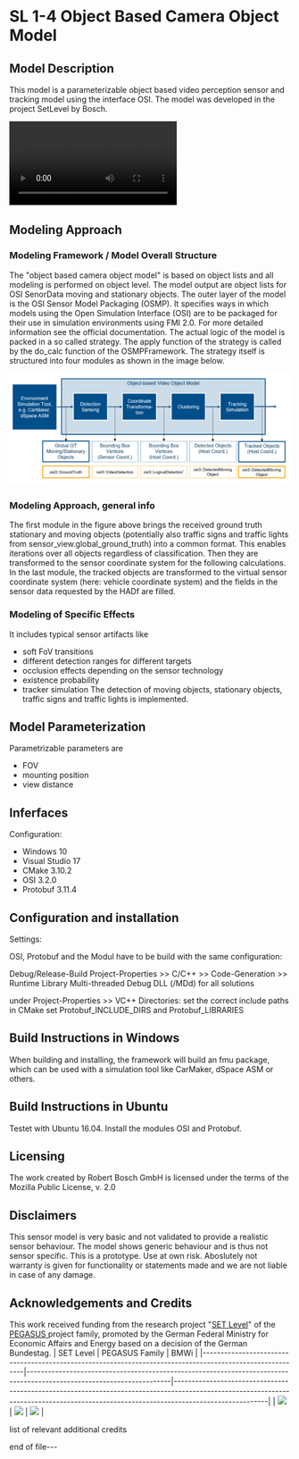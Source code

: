 # SL 1-4 Object Based Camera Object Model 
## Model Description
This model is a parameterizable object based video perception sensor and tracking model using the interface OSI. The model was developed in the project SetLevel by Bosch. 


![](https://github.com/PerpetuumProgress/OVAL-Assets/raw/main/datasets/Object-based-camera-object-model/movie8.mp4)

## Modeling Approach
### Modeling Framework / Model Overall Structure

The "object based camera object model" is based on object lists and all modeling is performed on object level.
The model output are object lists for OSI SenorData moving and stationary objects.
The outer layer of the model is the OSI Sensor Model Packaging (OSMP).
It specifies ways in which models  using the Open Simulation Interface (OSI) are to be packaged for their use in simulation environments using FMI 2.0.
For more detailed information see the official documentation.
The actual logic of the model is packed in a so called strategy.
The apply function of the strategy is called by the do_calc function of the OSMPFramework.
The strategy itself is structured into four modules as shown in the image below.

<img src="2020-11-25_08h21_52.png" width="800" />

### Modeling Approach, general info
The first module in the figure above brings the received ground truth stationary and moving objects (potentially also traffic signs and traffic lights from sensor_view.global_ground_truth) into a common format.
This enables iterations over all objects regardless of classification.
Then they are transformed to the sensor coordinate system for the following calculations.
In the last module, the tracked objects are transformed to the virtual sensor coordinate system (here: vehicle coordinate system) and the fields in the sensor data requested by the HADf are filled.

### Modeling of Specific Effects
It includes typical sensor artifacts like 
- soft FoV transitions
- different detection ranges for different targets
- occlusion effects depending on the sensor technology
- existence probability 
- tracker simulation 
The detection of moving objects, stationary objects, traffic signs and traffic lights is implemented. 

## Model Parameterization
Parametrizable parameters are 
- FOV
- mounting position 
- view distance 

## Inferfaces
Configuration:
- Windows 10
- Visual Studio 17
- CMake 3.10.2
- OSI 3.2.0
- Protobuf 3.11.4

## Configuration and installation
Settings:

OSI, Protobuf and the Modul have to be build with the same configuration:

Debug/Release-Build
Project-Properties >> C/C++ >> Code-Generation >> Runtime Library
Multi-threaded Debug DLL (/MDd) for all solutions


under Project-Properties >> VC++ Directories: set the correct include paths
in CMake set Protobuf_INCLUDE_DIRS and Protobuf_LIBRARIES



## Build Instructions in Windows 
When building and installing, the framework will build an fmu package, which can be used with a simulation tool like CarMaker, dSpace ASM or others.

## Build Instructions in Ubuntu 
Testet with Ubuntu 16.04. Install the modules OSI and Protobuf. 

## Licensing
The work created by Robert Bosch GmbH is licensed under the terms of the Mozilla Public License, v. 2.0


## Disclaimers
This sensor model is very basic and not validated to provide a realistic sensor behaviour. The model shows generic behaviour and is thus not sensor specific. This is a prototype. Use at own risk. Aboslutely not warranty is given for functionality or statements made and we are not liable in case of any damage.

## Acknowledgements and Credits
This work received funding from the research project 
"[SET Level](https://setlevel.de/)" of the [PEGASUS ](https://pegasus-family.de) project family, promoted by the German Federal Ministry for Economic Affairs and Energy based on a decision of the German Bundestag.
| SET Level                                                                                                | PEGASUS Family                                                                                                       | BMWi                                                                                                                                                                                 |
|----------------------------------------------------------------------------------------------------------|----------------------------------------------------------------------------------------------------------------------|--------------------------------------------------------------------------------------------------------------------------------------------------------------------------------------|
| <a href="https://setlevel.de"><img src="https://setlevel.de/assets/logo-setlevel.svg" width="100" /></a> | <a href="https://pegasus-family.de"><img src="https://setlevel.de/assets/logo-pegasus-family.svg" width="100" /></a> | <a href="https://www.bmwi.de/Redaktion/DE/Textsammlungen/Technologie/fahrzeug-und-systemtechnologien.html"><img src="https://setlevel.de/assets/logo-bmwi-en.svg" width="100" /></a> |

list of relevant additional credits

end of file---

